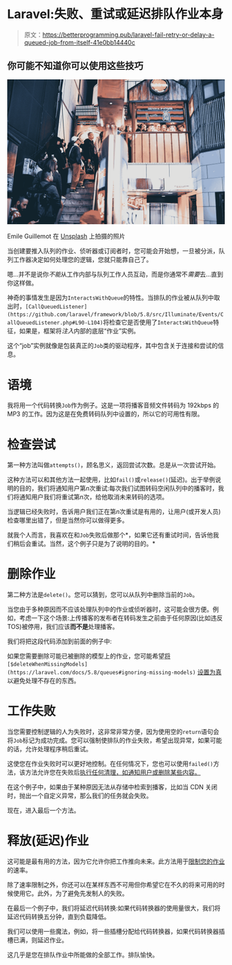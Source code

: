 # Laravel:失败、重试或延迟排队作业本身

> 原文：<https://betterprogramming.pub/laravel-fail-retry-or-delay-a-queued-job-from-itself-41e0bb14440c>

## 你可能不知道你可以使用这些技巧

![](img/4e552ae50212456efa2313118aecdf23.png)

Emile Guillemot 在 [Unsplash](https://unsplash.com?utm_source=medium&utm_medium=referral) 上拍摄的照片

当创建要推入队列的作业、侦听器或订阅者时，您可能会开始想，一旦被分派，队列工作器决定如何处理您的逻辑，您就只能靠自己了。

嗯…并不是说你*不能*从工作内部与队列工作人员互动，而是你通常不*需要*去…直到你这样做。

神奇的事情发生是因为`InteractsWithQueue`的特性。当排队的作业被从队列中取出时，`[CallQueuedListener](https://github.com/laravel/framework/blob/5.8/src/Illuminate/Events/CallQueuedListener.php#L90-L104)`将检查它是否使用了`InteractsWithQueue`特征，如果是，框架将*注入*内部的底层“作业”实例。

这个“job”实例就像是包装真正的`Job`类的驱动程序，其中包含关于连接和尝试的信息。

# 语境

我将用一个代码转换`Job`作为例子。这是一项将播客音频文件转码为 192kbps 的 MP3 的工作。因为这是在免费转码队列中设置的，所以它的可用性有限。

# 检查尝试

第一种方法叫做`attempts()`，顾名思义，返回尝试次数。总是从一次尝试开始。

这种方法可以和其他方法一起使用，比如`fail()`或`release()`(延迟)。出于举例说明的目的，我们将通知用户第*n*次重试:每次我们试图转码空闲队列中的播客时，我们将通知用户我们将重试第*n*次，给他取消未来转码的选项。

当逻辑已经失败时，告诉用户我们正在第*n*次重试是有用的，让用户(或开发人员)检查哪里出错了，但是当然你可以做得更多。

就我个人而言，我喜欢在和`Job`失败后做那个*，如果它还有重试时间，告诉他我们稍后会重试。当然，这个例子只是为了说明的目的。*

# 删除作业

第二种方法是`delete()`。您可以猜到，您可以从队列中删除当前的`Job`。

当您由于多种原因而不应该处理队列中的作业或侦听器时，这可能会很方便。例如，考虑一下这个场景:上传播客的发布者在转码发生之前由于任何原因(比如违反 TOS)被停用，我们应该**而不是**处理播客。

我们将把这段代码添加到前面的例子中:

如果您需要删除可能已被删除的模型上的作业，您可能希望[将](https://laravel.com/docs/5.8/queues#ignoring-missing-models) `[$deleteWhenMissingModels](https://laravel.com/docs/5.8/queues#ignoring-missing-models)` [设置为真](https://laravel.com/docs/5.8/queues#ignoring-missing-models)以避免处理不存在的东西。

# 工作失败

当您需要控制逻辑的人为失败时，这非常非常方便，因为使用空的`return`语句会将`Job`标记为成功完成。您可以强制使排队的作业失败，希望出现异常，如果可能的话，允许处理程序稍后重试。

这使您在作业失败时可以更好地控制。在任何情况下，您也可以使用`failed()`方法，该方法允许您在失败后[执行任何清理，如通知用户或删除某些内容。](https://laravel.com/docs/5.8/queues#cleaning-up-after-failed-jobs)

在这个例子中，如果由于某种原因无法从存储中检索到播客，比如当 CDN 关闭时，抛出一个自定义异常，那么我们的任务就会失败。

现在，进入最后一个方法。

# 释放(延迟)作业

这可能是最有用的方法，因为它允许你把工作推向未来。此方法用于[限制您的作业](https://laravel.com/docs/5.8/queues#rate-limiting)的速率。

除了速率限制之外，你还可以在某样东西不可用但你希望它在不久的将来可用的时候使用它。此外，为了避免先发制人的失败。

在最后一个例子中，我们将延迟代码转换:如果代码转换器的使用量很大，我们将延迟代码转换五分钟，直到负载降低。

我们可以使用一些魔法，例如，将一些插槽分配给代码转换器，如果代码转换器插槽已满，则延迟作业。

这几乎是您在排队作业中所能做的全部工作。排队愉快。